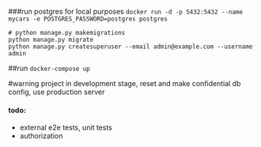 ###run postgres for local purposes 
 `docker run -d -p 5432:5432 --name mycars -e POSTGRES_PASSWORD=postgres postgres`

```
# python manage.py makemigrations
python manage.py migrate
python manage.py createsuperuser --email admin@example.com --username admin
```

##run
`docker-compose up`

#warning
project in development stage, reset and make confidential db config, use production server


#### todo:
- external e2e tests, unit tests
- authorization


 
